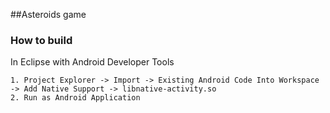 ##Asteroids game

### How to build

In Eclipse with Android Developer Tools

```
1. Project Explorer -> Import -> Existing Android Code Into Workspace -> Add Native Support -> libnative-activity.so
2. Run as Android Application
```
